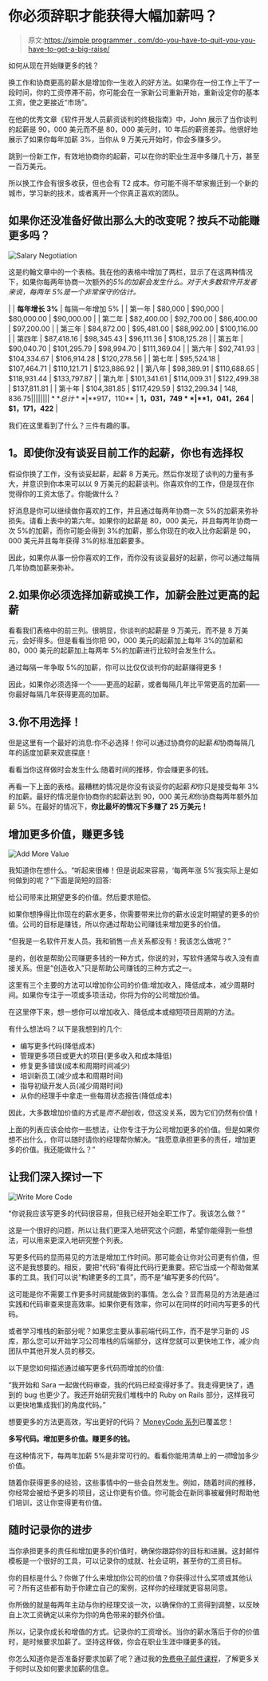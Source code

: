 # 你必须辞职才能获得大幅加薪吗？

> 原文:[https://simple programmer . com/do-you-have-to-quit-you-you-have-to-get-a-big-raise/](https://simpleprogrammer.com/do-you-have-to-quit-your-job-to-get-a-big-raise/)

如何从现在开始赚更多的钱？

换工作和协商更高的薪水是增加你一生收入的好方法。如果你在一份工作上干了一段时间，你的工资停滞不前，你可能会在一家新公司重新开始，重新设定你的基本工资，使之更接近“市场”。

在他的优秀文章《软件开发人员薪资谈判的终极指南》中，John 展示了当你谈判的起薪是 90，000 美元而不是 80，000 美元时，10 年后的薪资差异。他很好地展示了如果你每年加薪 3%，当你从 9 万美元开始时，你会多赚多少。

跳到一份新工作，有效地协商你的起薪，可以在你的职业生涯中多赚几十万，甚至一百万美元。

所以换工作会有很多收获，但也会有 T2 成本。你可能不得不举家搬迁到一个新的城市，学习新的技术，或者离开一个你真正喜欢的团队。

## 如果你还没准备好做出那么大的改变呢？按兵不动能赚更多吗？

![Salary Negotiation](img/2f591c2863859e9874c680779bb259e7.png)

这是约翰文章中的一个表格。我在他的表格中增加了两栏，显示了在这两种情况下，如果你每两年协商一次额外的*5%的加薪会发生什么。对于大多数软件开发者来说，每两年 5%是一个非常保守的估计。*

|  | **每年增长 3%** | 每隔一年增加 5% |
| 第一年 | $80,000 | $90,000 | $80,000.00 | $90,000.00 |
| 第二年 | $82,400.00 | $92,700.00 | $86,400.00 | $97,200.00 |
| 第三年 | $84,872.00 | $95,481.00 | $88,992.00 | $100,116.00 |
| 第四年 | $87,418.16 | $98,345.43 | $96,111.36 | $108,125.28 |
| 第五年 | $90,040.70 | $101,295.79 | $98,994.70 | $111,369.04 |
| 第六年 | $92,741.93 | $104,334.67 | $106,914.28 | $120,278.56 |
| 第七年 | $95,524.18 | $107,464.71 | $110,121.71 | $123,886.92 |
| 第八年 | $98,389.91 | $110,688.65 | $118,931.44 | $133,797.87 |
| 第九年 | $101,341.61 | $114,009.31 | $122,499.38 | $137,811.81 |
| 第十年 | $104,381.85 | $117,429.59 | $132,299.34 | $148,836.75 |
|  |  |  |  |  |
| **总计** | **$917，110** | **$1，031，749** | **$1，041，264** | **$1，171，422** |

我们在这里看到了什么？三件有趣的事。

## **1。即使你没有谈妥目前工作的起薪，你也有选择权**

假设你换了工作，没有谈妥起薪，起薪 8 万美元。然后你发现了谈判的力量有多大，并意识到你本来可以以 9 万美元的起薪谈判。你喜欢你的工作，但是现在你觉得你的工资太低了。你能做什么？

好消息是你可以继续做你喜欢的工作，并且通过每两年协商一次 5%的加薪来弥补损失。请看上表中的第六年。如果你的起薪是 80，000 美元，并且每两年协商一次 5%的加薪，而你可能会得到 3%的加薪，那么你现在的收入比你起薪是 90，000 美元并且每年获得 3%的标准加薪要多。

因此，如果你从事一份你喜欢的工作，而你没有谈妥最好的起薪，你可以通过每隔几年协商加薪来弥补。

## 2.如果你必须选择加薪或换工作，加薪会胜过更高的起薪

看看我们表格中的前三列。很明显，你谈判的起薪是 9 万美元，而不是 8 万美元，会好得多。但是看看当你把 90，000 美元的起薪加上每年 3%的加薪和 80，000 美元的起薪加上每两年 5%的加薪进行比较时会发生什么。

通过每隔一年争取 5%的加薪，你可以比仅仅谈判你的起薪赚得更多！

因此，如果你必须选择一个——更高的起薪，或者每隔几年比平常更高的加薪——你最好每隔几年获得更高的加薪。

## 3.你不用选择！

但是这里有一个最好的消息:你不必选择！你可以通过协商你的起薪*和*协商每隔几年的适度加薪来双底探底！

看看当你这样做时会发生什么:随着时间的推移，你会赚更多的钱。

再看一下上面的表格。最糟糕的情况是你没有谈妥你的起薪*和*你只是接受每年 3%的加薪。最好的情况是你协商你的起薪达到 90，000 美元*和*你协商每两年额外加薪 5%。在最好的情况下，**你比最坏的情况下多赚了 25 万美元！**

## 增加更多价值，赚更多钱

![Add More Value](img/e323ba5087de64f7ec63f89f27fd0fb7.png)

我知道你在想什么。“听起来很棒！但是说起来容易，‘每两年涨 5%’我实际上是如何做到的呢？“下面是简短的回答:

给公司带来比期望更多的价值。然后要求赔偿。

如果你想挣得比你现在的薪水更多，你需要带来比你的薪水设定时期望的更多的价值。公司的目标是赚钱，所以你通过帮助公司赚钱来增加更多的价值。

“但我是一名软件开发人员。我和销售一点关系都没有！我该怎么做呢？”

是的，创收是帮助公司赚更多钱的一种方式，你说的对，写软件通常与收入没有直接关系。但是“创造收入”只是帮助公司赚钱的三种方式之一。

这里有三个主要的方法可以增加你公司的价值:增加收入，降低成本，减少周期时间。如果你专注于一项或多项活动，你将为你的公司增加价值。

在这里停下来，想一想你可以增加收入、降低成本或缩短项目周期的方法。

有什么想法吗？以下是我想到的几个:

*   编写更多代码(降低成本)
*   管理更多项目或更大的项目(更多收入和成本降低)
*   修复更多错误(成本和周期时间减少)
*   培训新员工(减少成本和周期时间)
*   指导初级开发人员(减少周期时间)
*   从你的经理手中拿走一些每周状态报告(降低成本)

因此，大多数增加价值的方式是*而不是*创收，但这没关系，因为它们仍然有价值！

上面的列表应该会给你一些想法，让你专注于为公司增加更多的价值。但是如果你想不出什么，你可以随时请你的经理帮你解决。“我愿意承担更多的责任，增加更多的价值。我还能做什么？”

## 让我们深入探讨一下

![Write More Code](img/28021116f17b25692148bdab6f06af30.png)

“你说我应该写更多的代码很容易，但我已经开始全职工作了。我该怎么做？”

这是一个很好的问题，所以让我们更深入地研究这个问题，希望你能得到一些想法，可以用来更深入地研究整个列表。

写更多代码的显而易见的方法是增加工作时间。那可能会让你对公司更有价值，但这不是我想要的。相反，要把“代码”看得比代码行更重要。把它当成一个帮助做某事的工具。我们可以说“构建更多的工具”，而不是“编写更多的代码”。

这可能是你不需要工作更多时间就能做到的事情。怎么会？显而易见的方法是通过实践和代码审查来提高效率。如果你更有效率，你可以在同样的时间内写更多的代码。

或者学习堆栈的新部分呢？如果您主要从事前端代码工作，而不是学习新的 JS 库，那么您可以开始学习公司堆栈的后端部分，这样您就可以更快地工作，减少向团队中其他开发人员的移交。

以下是您如何描述通过编写更多代码而增加的价值:

“我开始和 Sara 一起做代码审查，我的代码已经变得好多了。我走得更快了，遇到的 bug 也更少了。我还开始研究我们堆栈中的 Ruby on Rails 部分，这样我可以更快地集成我们的角度代码。”

想要更多的方法更高效，写出更好的代码？ [MoneyCode 系列](https://simpleprogrammer.com/2016/05/09/moneycode-really-worth/)已覆盖您！

**多写代码。增加更多价值。赚更多的钱。**

在这种情况下，每两年加薪 5%是非常可行的。看看你能用清单上的*一项*增加多少价值。

随着你获得更多的经验，这些事情中的一些会自然发生。例如，随着时间的推移，你经常会被给予更多的项目，这让你更有价值。你可能会在新同事被雇佣时帮助他们培训，这让你变得更有价值。

## 随时记录你的进步

当你承担更多的责任和增加更多的价值时，确保你跟踪你的目标和进展。这封邮件模板是一个很好的工具，可以记录你的成就、社会证明，甚至你的工资目标。

你的目标是什么？你做了什么来增加你公司的价值？你获得过什么奖项或其他认可？所有这些都有助于你建立自己的案例，这样你的经理就更容易同意。

你所做的就是每两年主动与你的经理交谈一次，以确保你的工资得到调整，以反映自上次工资确定以来你为你的角色带来的额外价值。

所以，记录你成长和增值的方式。记录你的工资增长。当你的薪水落后于你的价值时，是时候要求加薪了。坚持这样做，你会在职业生涯中赚更多的钱。

你怎么知道你是否准备好要求加薪了呢？通过我的[免费电子邮件课程](https://fearlesssalarynegotiation.com/free-raise-course/)，了解更多关于何时以及如何要求加薪的信息。
